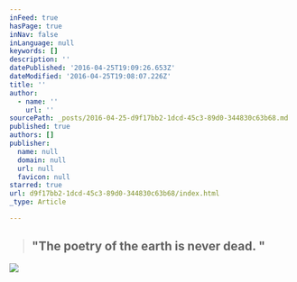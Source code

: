 ```yaml
---
inFeed: true
hasPage: true
inNav: false
inLanguage: null
keywords: []
description: ''
datePublished: '2016-04-25T19:09:26.653Z'
dateModified: '2016-04-25T19:08:07.226Z'
title: ''
author:
  - name: ''
    url: ''
sourcePath: _posts/2016-04-25-d9f17bb2-1dcd-45c3-89d0-344830c63b68.md
published: true
authors: []
publisher:
  name: null
  domain: null
  url: null
  favicon: null
starred: true
url: d9f17bb2-1dcd-45c3-89d0-344830c63b68/index.html
_type: Article

---
```

> ## "The poetry of the earth is never dead. "

![](https://the-grid-user-content.s3-us-west-2.amazonaws.com/2c5172b8-0882-427b-9abf-f2f4749aedab.jpg)